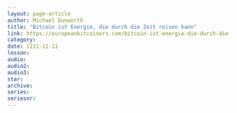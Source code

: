 ```yaml
---
layout: page-article
author: Michael Dunworth
title: "Bitcoin ist Energie, die durch die Zeit reisen kann"
link: https://europeanbitcoiners.com/bitcoin-ist-energie-die-durch-die-zeit-reisen-kann/
category: 
date: 1111-11-11
lesson: 
audio: 
audio2: 
audio3: 
star: 
archive: 
series: 
seriesnr: 
---
```

